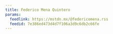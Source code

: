 ```yaml
---
title: Federico Mena Quintero
params:
  feedlink: https://mstdn.mx/@federicomena.rss
  feedid: 7e386ed473d4d7f106a3d9c6db2c66fe
---
```

